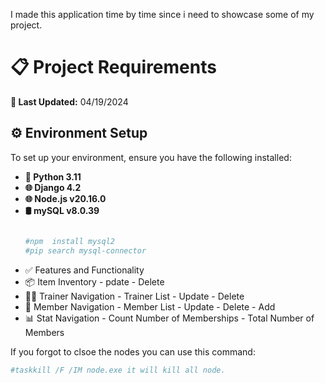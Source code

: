 

I made this application time by time since i need to showcase some of my project. 

# 📋 Project Requirements

**🔄 Last Updated:** 04/19/2024

## ⚙️ Environment Setup

To set up your environment, ensure you have the following installed:

- **🐍 Python 3.11**
- **🌐 Django 4.2**
- **🌐 Node.js v20.16.0**
- **🛢  mySQL v8.0.39**
  ```bash
  
  #npm  install mysql2
  #pip search mysql-connector

- ✅ Features and Functionality
-  📦 Item Inventory - pdate - Delete
- 🏋️‍♂️ Trainer Navigation - Trainer List - Update - Delete
- 👥 Member Navigation - Member List - Update - Delete -  Add
- 📊 Stat Navigation - Count Number of Memberships - Total Number of Members

If you forgot to clsoe the nodes you can use this command:
  ```bash
  #taskkill /F /IM node.exe it will kill all node.

